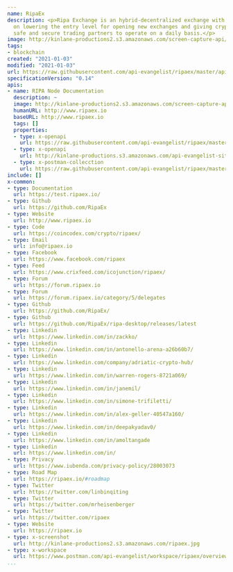 ```yaml
---
name: RipaEx
description: <p>Ripa Exchange is an hybrid-decentralized exchange with a strong focus
  on lowering the entry level for opening new exchanges and giving crypto traders
  safe and secure trading partners to operate on a daily basis.</p>
image: http://kinlane-productions2.s3.amazonaws.com/screen-capture-api/28880-ripaex-io.jpg
tags:
- blockchain
created: "2021-01-03"
modified: "2021-01-03"
url: https://raw.githubusercontent.com/api-evangelist/ripaex/master/apis.json
specificationVersion: "0.14"
apis:
- name: RIPA Node Documentation
  description: ~
  image: http://kinlane-productions2.s3.amazonaws.com/screen-capture-api/28880-ripaex-io.jpg
  humanURL: http://www.ripaex.io
  baseURL: http://www.ripaex.io
  tags: []
  properties:
  - type: x-openapi
    url: https://raw.githubusercontent.com/api-evangelist/ripaex/master/ripa-node-documentation-openapi.json
  - type: x-openapi
    url: http://kinlane-productions.s3.amazonaws.com/api-evangelist-site/company/openapis/ripa-node-documentation.json
  - type: x-postman-collecction
    url: https://raw.githubusercontent.com/api-evangelist/ripaex/master/ripa-node-documentation-postman-collection.json
include: []
x-common:
- type: Documentation
  url: https://test.ripaex.io/
- type: Github
  url: https://github.com/RipaEx
- type: Website
  url: http://www.ripaex.io
- type: Code
  url: https://coincodex.com/crypto/ripaex/
- type: Email
  url: info@ripaex.io
- type: Facebook
  url: https://www.facebook.com/ripaex
- type: Feed
  url: https://www.crixfeed.com/icojunction/ripaex/
- type: Forum
  url: https://forum.ripaex.io
- type: Forum
  url: https://forum.ripaex.io/category/5/delegates
- type: Github
  url: https://github.com/RipaEx/
- type: Github
  url: https://github.com/RipaEx/ripa-desktop/releases/latest
- type: Linkedin
  url: https://www.linkedin.com/in/zackko/
- type: Linkedin
  url: https://www.linkedin.com/in/antonello-arena-a26b60b7/
- type: Linkedin
  url: https://www.linkedin.com/company/adriatic-crypto-hub/
- type: Linkedin
  url: https://www.linkedin.com/in/warren-rogers-8721a069/
- type: Linkedin
  url: https://www.linkedin.com/in/janemil/
- type: Linkedin
  url: https://www.linkedin.com/in/simone-trifiletti/
- type: Linkedin
  url: https://www.linkedin.com/in/alex-geller-40547a160/
- type: Linkedin
  url: https://www.linkedin.com/in/deepakyadav0/
- type: Linkedin
  url: https://www.linkedin.com/in/amoltangade
- type: Linkedin
  url: https://www.linkedin.com/in/
- type: Privacy
  url: https://www.iubenda.com/privacy-policy/28003073
- type: Road Map
  url: https://ripaex.io/#roadmap
- type: Twitter
  url: https://twitter.com/linbinqiting
- type: Twitter
  url: https://twitter.com/mrheisenberger
- type: Twitter
  url: https://twitter.com/ripaex
- type: Website
  url: https://ripaex.io
- type: x-screenshot
  url: http://kinlane-productions2.s3.amazonaws.com/ripaex.jpg
- type: x-workspace
  url: https://www.postman.com/api-evangelist/workspace/ripaex/overview
...
```

